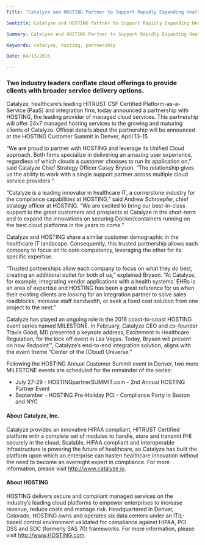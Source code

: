 ```yaml
---
Title: "Catalyze and HOSTING Partner to Support Rapidly Expanding Healthcare IT Market"

Seotitle: Catalyze and HOSTING Partner to Support Rapidly Expanding Healthcare IT Market

Summary: Catalyze and HOSTING Partner to Support Rapidly Expanding Healthcare IT Market

Keywords: catalyze, hosting, partnership

Date: 04/13/2016

---
```

### Two industry leaders conflate cloud offerings to provide clients with broader service delivery options.

Catalyze, healthcare’s leading HITRUST CSF Certified Platform-as-a-Service (PaaS) and integration firm, today announced a partnership with HOSTING, the leading provider of managed cloud services. This partnership will offer 24x7 managed hosting services to the growing and maturing clients of Catalyze. Official details about the partnership will be announced at the HOSTING Customer Summit in Denver, April 13-15.

“We are proud to partner with HOSTING and leverage its Unified Cloud approach. Both firms specialize in delivering an amazing user experience, regardless of which clouds a customer chooses to run its application on,” said Catalyze Chief Strategy Officer Casey Bryson. “The relationship gives us the ability to work with a single support partner across multiple cloud service providers.”

“Catalyze is a leading innovator in healthcare IT, a cornerstone industry for the compliance capabilities at HOSTING,” said Andrew Schroepfer, chief strategy officer at HOSTING. “We are excited to bring our best-in-class support to the great customers and prospects at Catalyze in the short-term and to expand the innovations on securing Docker/containers running on the best cloud platforms in the years to come.”

Catalyze and HOSTING share a similar customer demographic in the healthcare IT landscape. Consequently, this trusted partnership allows each company to focus on its core competency, leveraging the other for its specific expertise.

“Trusted partnerships allow each company to focus on what they do best, creating an additional outlet for both of us,” explained Bryson. “At Catalyze, for example, integrating vendor applications with a health systems’ EHRs is an area of expertise and HOSTING has been a great reference for us when their existing clients are looking for an integration partner to solve sales roadblocks, increase staff bandwidth, or seek a fixed cost solution from one project to the next.”

Catalyze has played an ongoing role in the 2016 coast-to-coast HOSTING event series named MILESTONE. In February, Catalyze CEO and co-founder Travis Good, MD presented a keynote address, Excitement in Healthcare Regulation, for the kick off event in Las Vegas. Today, Bryson will present on how Redpoint™, Catalyze’s end-to-end integration solution, aligns with the event theme “Center of the (Cloud) Universe.”

Following the HOSTING Annual Customer Summit event in Denver, two more MILESTONE events are scheduled for the remainder of the series:

* July 27-29 - HOSTINGpartnerSUMMIT.com - 2nd Annual HOSTING Partner Event 
* September - HOSTING Pre-Holiday PCI - Compliance Party in Boston and NYC

#### About Catalyze, Inc.

Catalyze provides an innovative HIPAA compliant, HITRUST Certified platform with a complete set of modules to handle, store and transmit PHI securely in the cloud. Scalable, HIPAA compliant and interoperable infrastructure is powering the future of healthcare, so Catalyze has built the platform upon which an enterprise can hasten healthcare innovation without the need to become an overnight expert in compliance. For more information, please visit http://www.catalyze.io.

#### About HOSTING 

HOSTING delivers secure and compliant managed services on the industry’s leading cloud platforms to empower enterprises to increase revenue, reduce costs and manage risk. Headquartered in Denver, Colorado, HOSTING owns and operates six data centers under an ITIL-based control environment validated for compliance against HIPAA, PCI DSS and SOC (formerly SAS 70) frameworks. For more information, please visit http://www.HOSTING.com.